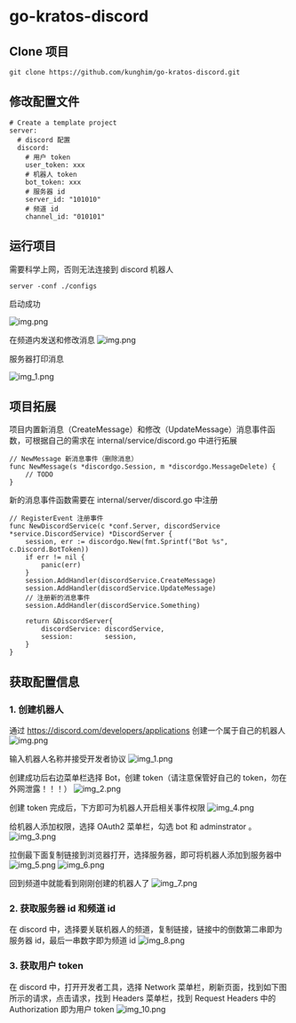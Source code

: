 # go-kratos-discord

## Clone 项目
```
git clone https://github.com/kunghim/go-kratos-discord.git
```
## 修改配置文件
```
# Create a template project
server: 
  # discord 配置
  discord:
    # 用户 token
    user_token: xxx
    # 机器人 token
    bot_token: xxx
    # 服务器 id
    server_id: "101010"
    # 频道 id
    channel_id: "010101"
```

## 运行项目
需要科学上网，否则无法连接到 discord 机器人
```
server -conf ./configs
```
启动成功

![img.png](doc/image/start_success.png)

在频道内发送和修改消息
![img.png](doc/image/send.png)

服务器打印消息

![img_1.png](doc/image/print.png)
## 项目拓展
项目内置新消息（CreateMessage）和修改（UpdateMessage）消息事件函数，可根据自己的需求在 internal/service/discord.go 中进行拓展
```
// NewMessage 新消息事件（删除消息）
func NewMessage(s *discordgo.Session, m *discordgo.MessageDelete) {
    // TODO
}
```
新的消息事件函数需要在 internal/server/discord.go 中注册
```
// RegisterEvent 注册事件
func NewDiscordService(c *conf.Server, discordService *service.DiscordService) *DiscordServer {
	session, err := discordgo.New(fmt.Sprintf("Bot %s", c.Discord.BotToken))
	if err != nil {
		panic(err)
	}
	session.AddHandler(discordService.CreateMessage)
	session.AddHandler(discordService.UpdateMessage)
	// 注册新的消息事件
	session.AddHandler(discordService.Something)
	
	return &DiscordServer{
		discordService: discordService,
		session:        session,
	}
}
```

## 获取配置信息
### 1. 创建机器人
通过 https://discord.com/developers/applications 创建一个属于自己的机器人
![img.png](doc/image/img.png)

输入机器人名称并接受开发者协议
![img_1.png](doc/image/img_1.png)

创建成功后右边菜单栏选择 Bot，创建 token（请注意保管好自己的 token，勿在外网泄露！！！）
![img_2.png](doc/image/img_2.png)

创建 token 完成后，下方即可为机器人开启相关事件权限
![img_4.png](doc/image/img_4.png)

给机器人添加权限，选择 OAuth2 菜单栏，勾选 bot 和 adminstrator 。
![img_3.png](doc/image/img_3.png)

拉倒最下面复制链接到浏览器打开，选择服务器，即可将机器人添加到服务器中
![img_5.png](doc/image/img_5.png)
![img_6.png](doc/image/img_6.png)

回到频道中就能看到刚刚创建的机器人了
![img_7.png](doc/image/img_7.png)

### 2. 获取服务器 id 和频道 id
在 discord 中，选择要关联机器人的频道，复制链接，链接中的倒数第二串即为服务器 id，最后一串数字即为频道 id
![img_8.png](doc/image/img_8.png)
### 3. 获取用户 token
在 discord 中，打开开发者工具，选择 Network 菜单栏，刷新页面，找到如下图所示的请求，点击请求，找到 Headers 菜单栏，找到 Request Headers 中的 Authorization 即为用户 token
![img_10.png](doc/image/img_10.png)

